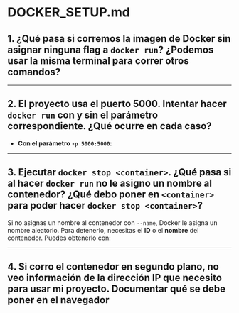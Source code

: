 # DOCKER_SETUP.md

## 1. ¿Qué pasa si corremos la imagen de Docker sin asignar ninguna flag a `docker run`? ¿Podemos usar la misma terminal para correr otros comandos?



---

## 2. El proyecto usa el puerto 5000. Intentar hacer `docker run` con y sin el parámetro correspondiente. ¿Qué ocurre en cada caso?


- **Con el parámetro `-p 5000:5000`:**

---

## 3. Ejecutar `docker stop <container>`. ¿Qué pasa si al hacer `docker run` no le asigno un nombre al contenedor? ¿Qué debo poner en `<container>` para poder hacer `docker stop <container>`?

Si no asignas un nombre al contenedor con `--name`, Docker le asigna un nombre aleatorio. Para detenerlo, necesitas el **ID** o el **nombre** del contenedor. Puedes obtenerlo con:



---

## 4. Si corro el contenedor en segundo plano, no veo información de la dirección IP que necesito para usar mi proyecto. Documentar qué se debe poner en el navegador
